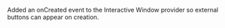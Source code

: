 Added an onCreated event to the Interactive Window provider so external buttons can appear on creation.
